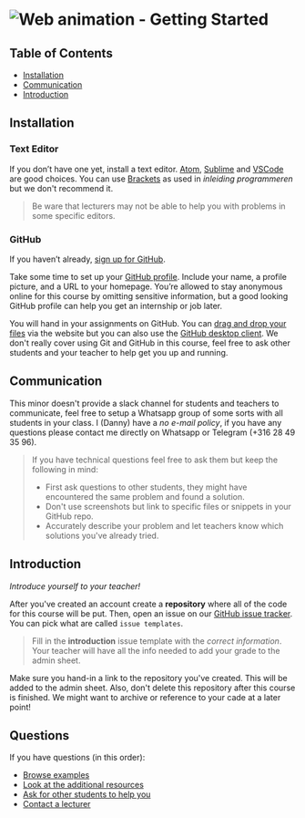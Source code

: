 # ![Web animation - Getting Started][banner-guide]

## Table of Contents

*   [Installation](#installation)
*   [Communication](#communication)
*   [Introduction](#introduction)

## Installation

### Text Editor
If you don’t have one yet, install a text editor. [Atom](https://atom.io), [Sublime](https://www.sublimetext.com) and [VSCode](https://code.visualstudio.com/) are good choices. You can use [Brackets](http://brackets.io/) as used in _inleiding programmeren_ but we don't recommend it.

> Be ware that lecturers may not be able to help you with problems in some specific editors.

### GitHub

If you haven’t already, [sign up for
GitHub](https://help.github.com/articles/signing-up-for-a-new-github-account/).

Take some time to set up your [GitHub profile](https://github.com/settings/profile).
Include your name, a profile picture, and a URL to your homepage.
You’re allowed to stay anonymous online for this course by omitting sensitive
information, but a good looking GitHub profile can help you get an internship
or job later.

You will hand in your assignments on GitHub. You can [drag and drop your files](https://help.github.com/en/articles/adding-a-file-to-a-repository) via the website but you can also use the [GitHub desktop client](https://desktop.github.com/). We don't really cover using Git and GitHub in this course, feel free to ask other students and your teacher to help get you up and running.

## Communication

This minor doesn't provide a slack channel for students and teachers to communicate, feel free to setup a Whatsapp group of some sorts with all students in your class. I (Danny) have a _no e-mail policy_, if you have any questions please contact me directly on Whatsapp or Telegram (+316 28 49 35 96).

> If you have technical questions feel free to ask them but keep the following in mind:
> * First ask questions to other students, they might have encountered the same problem and found a solution.
> * Don't use screenshots but link to specific files or snippets in your GitHub repo.
> * Accurately describe your problem and let teachers know which solutions you've  already tried.

## Introduction
_Introduce yourself to your teacher!_

After you've created an account  create a **repository** where all of the code for this course will be put. Then, open an issue on our [GitHub issue tracker][issues]. You can pick what are called `issue templates`.

> Fill in the **introduction** issue template with the _correct information_. Your teacher will have all the info needed to add your grade to the admin sheet.

Make sure you hand-in a link to the repository you've created. This will be added to the admin sheet. Also, don't delete this repository after this course is finished. We might want to archive or reference to your cade at a later point!

## Questions

If you have questions (in this order):
*   [Browse examples][examples]
*   [Look at the additional resources][resources]
*   [Ask for other students to help you][moodle]
*   [Contact a lecturer][synopsis]

[moodle]: https://moodle.cmd.hva.nl/course/view.php?id=575
[examples]: examples
[resources]: /resources.md
[synopsis]: #synopsis
[banner-guide]: https://cmda-minor-vid.github.io/web-animation-18-19/assets/banner-guide.svg
[issues]: https://github.com/cmda-minor-vid/web-animation-18-19/issues/new/choose
